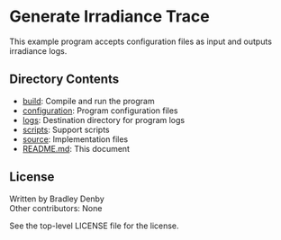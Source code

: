# Generate Irradiance Trace

This example program accepts configuration files as input and outputs irradiance
logs.

## Directory Contents

* [build](build/README.md): Compile and run the program
* [configuration](configuration/README.md): Program configuration files
* [logs](logs/README.md): Destination directory for program logs
* [scripts](scripts/README.md): Support scripts
* [source](source/generate-irradiance-trace.cpp): Implementation files
* [README.md](README.md): This document

## License

Written by Bradley Denby  
Other contributors: None

See the top-level LICENSE file for the license.
